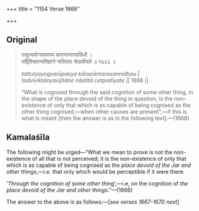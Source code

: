 +++
title = "1154 Verse 1666"

+++
## Original 
>
> तत्तुल्ययोग्यरूपस्य कारणान्तरसन्निधौ ।  
> तद्विविक्तान्यविज्ञाने नास्तिता चेत्प्रतीयते ॥ १६६६ ॥ 
>
> *tattulyayogyarūpasya kāraṇāntarasannidhau* \|  
> *tadviviktānyavijñāne nāstitā cetpratīyate* \|\| 1666 \|\| 
>
> “What is cognised through the said cognition of some other thing, in the shape of the place devoid of the thing in question, is the non-existence of only that which is as capable of being cognised as the other thing cognised,—when other causes are present”,—if this is what is meant [then the answer is as in the following text].—(1666)



## Kamalaśīla

The following might be urged—“What we mean to prove is not the non-existence of all that is not perceived; it is the non-existence of only that which is as capable of being cognised as the *place devoid of the Jar and other things*,—i.e. that only which would be perceptible if it were there.

‘*Through the cognition of some other thing*’,—i.e, on the cognition of *the place devoid of the Jar and other things*.”—(1666)

The answer to the above is as follows:—[*see verses 1667-1670 next*]


